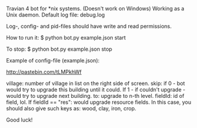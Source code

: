 Travian 4 bot for *nix systems. (Doesn't work on Windows)
Working as a Unix daemon.
Default log file: debug.log

Log-, config- and pid-files should have write and read permissions.

How to run it:
$ python bot.py example.json start

To stop:
$ python bot.py example.json stop

Example of config-file (example.json):

http://pastebin.com/tLMPkhWf

village: number of village in list on the right side of screen.
skip: if 0 - bot would try to upgrade this building until it could. If 1 - if couldn't upgrade - would try to upgrade next building.
to: upgrade to n-th level.
fieldId: id of field, lol. If fieldId == "res": would upgrade resource fields. In this case, you should also give such keys as: wood, clay, iron, crop.

Good luck!
